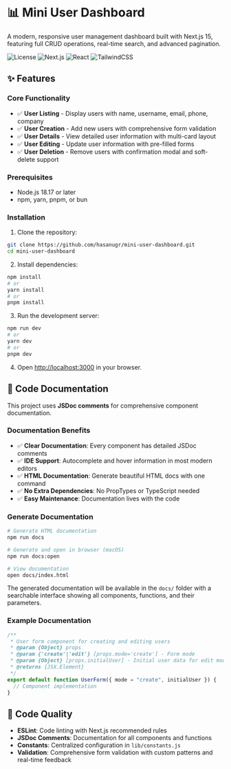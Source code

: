 # 📊 Mini User Dashboard

A modern, responsive user management dashboard built with Next.js 15, featuring full CRUD operations, real-time search, and advanced pagination.

![License](https://img.shields.io/badge/License-MIT-green?style=flat-square)
![Next.js](https://img.shields.io/badge/Next.js-15.5.5-black?style=flat-square&logo=nextdotjs)
![React](https://img.shields.io/badge/React-19.1.0-blue?style=flat-square&logo=react)
![TailwindCSS](https://img.shields.io/badge/TailwindCSS-4.0-38bdf8?style=flat-square&logo=tailwindcss)

## ✨ Features

### Core Functionality

- ✅ **User Listing** - Display users with name, username, email, phone, company
- ✅ **User Creation** - Add new users with comprehensive form validation
- ✅ **User Details** - View detailed user information with multi-card layout
- ✅ **User Editing** - Update user information with pre-filled forms
- ✅ **User Deletion** - Remove users with confirmation modal and soft-delete support

### Prerequisites

- Node.js 18.17 or later
- npm, yarn, pnpm, or bun

### Installation

1. Clone the repository:

```bash
git clone https://github.com/hasanugr/mini-user-dashboard.git
cd mini-user-dashboard
```

2. Install dependencies:

```bash
npm install
# or
yarn install
# or
pnpm install
```

3. Run the development server:

```bash
npm run dev
# or
yarn dev
# or
pnpm dev
```

4. Open [http://localhost:3000](http://localhost:3000) in your browser.

## 📝 Code Documentation

This project uses **JSDoc comments** for comprehensive component documentation.

### Documentation Benefits

- ✅ **Clear Documentation**: Every component has detailed JSDoc comments
- ✅ **IDE Support**: Autocomplete and hover information in most modern editors
- ✅ **HTML Documentation**: Generate beautiful HTML docs with one command
- ✅ **No Extra Dependencies**: No PropTypes or TypeScript needed
- ✅ **Easy Maintenance**: Documentation lives with the code

### Generate Documentation

```bash
# Generate HTML documentation
npm run docs

# Generate and open in browser (macOS)
npm run docs:open

# View documentation
open docs/index.html
```

The generated documentation will be available in the `docs/` folder with a searchable interface showing all components, functions, and their parameters.

### Example Documentation

```javascript
/**
 * User form component for creating and editing users
 * @param {Object} props
 * @param {'create'|'edit'} [props.mode='create'] - Form mode
 * @param {Object} [props.initialUser] - Initial user data for edit mode
 * @returns {JSX.Element}
 */
export default function UserForm({ mode = "create", initialUser }) {
  // Component implementation
}
```

## 🎯 Code Quality

- **ESLint**: Code linting with Next.js recommended rules
- **JSDoc Comments**: Documentation for all components and functions
- **Constants**: Centralized configuration in `lib/constants.js`
- **Validation**: Comprehensive form validation with custom patterns and real-time feedback

